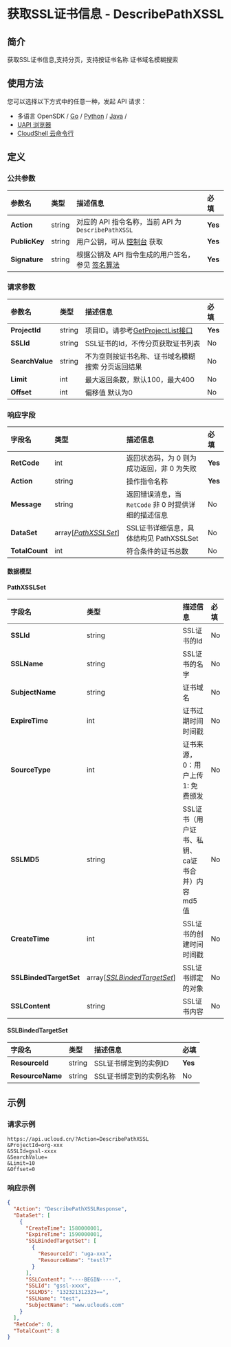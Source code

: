# 获取SSL证书信息 - DescribePathXSSL

## 简介

获取SSL证书信息,支持分页，支持按证书名称 证书域名模糊搜索






## 使用方法

您可以选择以下方式中的任意一种，发起 API 请求：
- 多语言 OpenSDK / [Go](https://github.com/ucloud/ucloud-sdk-go) / [Python](https://github.com/ucloud/ucloud-sdk-python3) / [Java](https://github.com/ucloud/ucloud-sdk-java) /
- [UAPI 浏览器](https://console.ucloud.cn/uapi/detail?id=DescribePathXSSL)
- [CloudShell 云命令行](https://shell.ucloud.cn/)


## 定义

### 公共参数

| 参数名 | 类型 | 描述信息 | 必填 |
|:---|:---|:---|:---|
| **Action**     | string  | 对应的 API 指令名称，当前 API 为 `DescribePathXSSL`                        | **Yes** |
| **PublicKey**  | string  | 用户公钥，可从 [控制台](https://console.ucloud.cn/uapi/apikey) 获取                                             | **Yes** |
| **Signature**  | string  | 根据公钥及 API 指令生成的用户签名，参见 [签名算法](api/summary/signature.md)  | **Yes** |

### 请求参数

| 参数名 | 类型 | 描述信息 | 必填 |
|:---|:---|:---|:---|
| **ProjectId** | string | 项目ID。请参考[GetProjectList接口](api/summary/get_project_list) |**Yes**|
| **SSLId** | string | SSL证书的Id，不传分页获取证书列表 |No|
| **SearchValue** | string | 不为空则按证书名称、证书域名模糊搜索 分页返回结果 |No|
| **Limit** | int | 最大返回条数，默认100，最大400 |No|
| **Offset** | int | 偏移值 默认为0 |No|

### 响应字段

| 字段名 | 类型 | 描述信息 | 必填 |
|:---|:---|:---|:---|
| **RetCode** | int | 返回状态码，为 0 则为成功返回，非 0 为失败 |**Yes**|
| **Action** | string | 操作指令名称 |**Yes**|
| **Message** | string | 返回错误消息，当 `RetCode` 非 0 时提供详细的描述信息 |No|
| **DataSet** | array[[*PathXSSLSet*](#PathXSSLSet)] | SSL证书详细信息，具体结构见 PathXSSLSet |No|
| **TotalCount** | int | 符合条件的证书总数 |No|

#### 数据模型


#### PathXSSLSet

| 字段名 | 类型 | 描述信息 | 必填 |
|:---|:---|:---|:---|
| **SSLId** | string | SSL证书的Id |No|
| **SSLName** | string | SSL证书的名字 |No|
| **SubjectName** | string | 证书域名 |No|
| **ExpireTime** | int | 证书过期时间 时间戳 |No|
| **SourceType** | int | 证书来源，0：用户上传 1: 免费颁发 |No|
| **SSLMD5** | string | SSL证书（用户证书、私钥、ca证书合并）内容md5值 |No|
| **CreateTime** | int | SSL证书的创建时间 时间戳 |No|
| **SSLBindedTargetSet** | array[[*SSLBindedTargetSet*](#SSLBindedTargetSet)] | SSL证书绑定的对象 |No|
| **SSLContent** | string | SSL证书内容 |No|

#### SSLBindedTargetSet

| 字段名 | 类型 | 描述信息 | 必填 |
|:---|:---|:---|:---|
| **ResourceId** | string | SSL证书绑定到的实例ID |**Yes**|
| **ResourceName** | string | SSL证书绑定到的实例名称 |No|

## 示例

### 请求示例
    
```
https://api.ucloud.cn/?Action=DescribePathXSSL
&ProjectId=org-xxx
&SSLId=gssl-xxxx
&SearchValue=
&Limit=10
&Offset=0
```

### 响应示例
    
```json
{
  "Action": "DescribePathXSSLResponse",
  "DataSet": [
    {
      "CreateTime": 1580000001,
      "ExpireTime": 1590000001,
      "SSLBindedTargetSet": [
        {
          "ResourceId": "uga-xxx",
          "ResourceName": "testl7"
        }
      ],
      "SSLContent": "----BEGIN-----",
      "SSLId": "gssl-xxxx",
      "SSLMD5": "132321312323==",
      "SSLName": "test",
      "SubjectName": "www.uclouds.com"
    }
  ],
  "RetCode": 0,
  "TotalCount": 8
}
```






